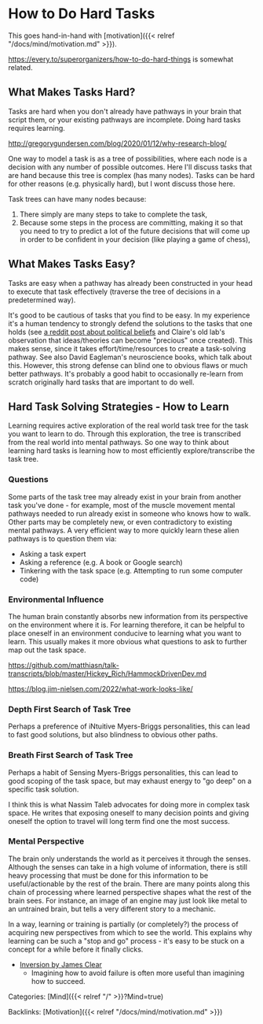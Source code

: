 # How to Do Hard Tasks

This goes hand-in-hand with [motivation]({{< relref "/docs/mind/motivation.md" >}}).

https://every.to/superorganizers/how-to-do-hard-things is somewhat related.

## What Makes Tasks Hard?

Tasks are hard when you don't already have pathways in your brain that script
them, or your existing pathways are incomplete.  Doing hard tasks requires
learning.

http://gregorygundersen.com/blog/2020/01/12/why-research-blog/

One way to model a task is as a tree of possibilities, where each node is a
decision with any number of possible outcomes. Here I'll discuss tasks that are
hand because this tree is complex (has many nodes). Tasks can be hard for other
reasons (e.g. physically hard), but I wont discuss those here.

Task trees can have many nodes because:

1. There simply are many steps to take to complete the task,
1. Because some steps in the process are committing, making it so that you need
   to try to predict a lot of the future decisions that will come up in order to
   be confident in your decision (like playing a game of chess),


## What Makes Tasks Easy?

Tasks are easy when a pathway has already been constructed in your head to
execute that task effectively (traverse the tree of decisions in a
predetermined way).

It's good to be cautious of tasks that you find to be easy.  In my experience
it's a human tendency to strongly defend the solutions to the tasks that one
holds (see [a reddit post about political
beliefs](https://www.reddit.com/r/dataisbeautiful/comments/iu865f/oc_i_did_some_presidential_economic_statistics_to/g5k93df/)
and Claire's old lab's observation that ideas/theories can become "precious"
once created).  This makes sense, since it takes effort/time/resources to
create a task-solving pathway.  See also David Eagleman's neuroscience books,
which talk about this.  However, this strong defense can blind one to obvious
flaws or much better pathways.  It's probably a good habit to occasionally
re-learn from scratch originally hard tasks that are important to do well.


## Hard Task Solving Strategies - How to Learn

Learning requires active exploration of the real world task tree for the task
you want to learn to do.  Through this exploration, the tree is transcribed
from the real world into mental pathways.  So one way to think about learning
hard tasks is learning how to most efficiently explore/transcribe the task
tree.


### Questions

Some parts of the task tree may already exist in your brain from another task
you've done - for example, most of the muscle movement mental pathways needed
to run already exist in someone who knows how to walk.  Other parts may be
completely new, or even contradictory to existing mental pathways.  A very
efficient way to more quickly learn these alien pathways is to question them
via:

 - Asking a task expert
 - Asking a reference (e.g. A book or Google search)
 - Tinkering with the task space (e.g. Attempting to run some computer code)


### Environmental Influence

The human brain constantly absorbs new information from its perspective on the
environment where it is.
For learning therefore, it can be helpful to place oneself in an environment
conducive to learning what you want to learn.  This usually makes it more
obvious what questions to ask to further map out the task space.

https://github.com/matthiasn/talk-transcripts/blob/master/Hickey_Rich/HammockDrivenDev.md

https://blog.jim-nielsen.com/2022/what-work-looks-like/


### Depth First Search of Task Tree

Perhaps a preference of iNtuitive Myers-Briggs personalities, this can lead to
fast good solutions, but also blindness to obvious other paths.


### Breath First Search of Task Tree

Perhaps a habit of Sensing Myers-Briggs personalities, this can lead to good
scoping of the task space, but may exhaust energy to "go deep" on a specific
task solution.

I think this is what Nassim Taleb advocates for doing more in complex task
space.  He writes that exposing oneself to many decision points and giving
oneself the option to travel will long term find one the most success.


### Mental Perspective

The brain only understands the world as it perceives it through the senses.
Although the senses can take in a high volume of information, there is still
heavy processing that must be done for this information to be useful/actionable
by the rest of the brain.  There are many points along this chain of processing
where learned perspective shapes what the rest of the brain sees.  For instance,
an image of an engine may just look like metal to an untrained brain, but tells
a very different story to a mechanic.

In a way, learning or training is partially (or completely?) the process of
acquiring new perspectives from which to see the world.  This explains why
learning can be such a "stop and go" process - it's easy to be stuck on a
concept for a while before it finally clicks.

- [Inversion by James Clear](https://jamesclear.com/inversion)
  - Imagining how to avoid failure is often more useful than imagining how to
    succeed.

Categories:
[Mind]({{< relref "/" >}}?Mind=true)

Backlinks:
[Motivation]({{< relref "/docs/mind/motivation.md" >}})